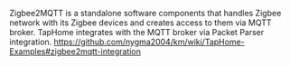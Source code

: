 Zigbee2MQTT is a standalone software components that handles Zigbee network with its Zigbee devices and creates access to them via MQTT broker. TapHome integrates with the MQTT broker via Packet Parser integration.
https://github.com/nygma2004/km/wiki/TapHome-Examples#zigbee2mqtt-integration
